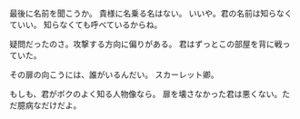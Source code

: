 最後に名前を聞こうか。
貴様に名乗る名はない。
いいや。君の名前は知らなくていい。
知らなくても呼べているからね。

疑問だったのさ。攻撃する方向に偏りがある。
君はずっとこの部屋を背に戦っていた。

その扉の向こうには、誰がいるんだい。
スカーレット卿。


もしも、君がボクのよく知る人物像なら。
扉を壊さなかった君は悪くない。ただ臆病なだけだよ。

